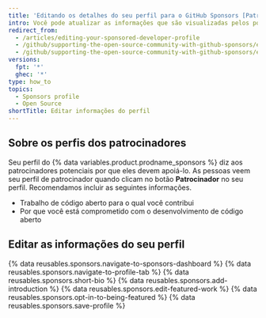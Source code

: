 ```yaml
---
title: 'Editando os detalhes do seu perfil para o GitHub Sponsors [Patrocinadores do GitHub]'
intro: Você pode atualizar as informações que são visualizadas pelos possíveis patrocinadores sobre o seu trabalho.
redirect_from:
  - /articles/editing-your-sponsored-developer-profile
  - /github/supporting-the-open-source-community-with-github-sponsors/editing-your-sponsored-developer-profile
  - /github/supporting-the-open-source-community-with-github-sponsors/editing-your-profile-details-for-github-sponsors
versions:
  fpt: '*'
  ghec: '*'
type: how_to
topics:
  - Sponsors profile
  - Open Source
shortTitle: Editar informações do perfil
---
```


## Sobre os perfis dos patrocinadores

Seu perfil do {% data variables.product.prodname_sponsors %} diz aos patrocinadores potenciais por que eles devem apoiá-lo. As pessoas veem seu perfil de patrocinador quando clicam no botão **Patrocinador** no seu perfil. Recomendamos incluir as seguintes informações.

- Trabalho de código aberto para o qual você contribui
- Por que você está comprometido com o desenvolvimento de código aberto

## Editar as informações do seu perfil

{% data reusables.sponsors.navigate-to-sponsors-dashboard %}
{% data reusables.sponsors.navigate-to-profile-tab %}
{% data reusables.sponsors.short-bio %}
{% data reusables.sponsors.add-introduction %}
{% data reusables.sponsors.edit-featured-work %}
{% data reusables.sponsors.opt-in-to-being-featured %}
{% data reusables.sponsors.save-profile %}
